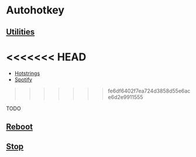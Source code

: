 Autohotkey
=========

[Utilities](https://github.com/vaz-ar/Utilities/blob/master/Autohotkey/Utilities.ahk)
-
<<<<<<< HEAD
=======
* [Hotstrings](https://github.com/vaz-ar/Utilities/blob/master/Autohotkey/Utilities.ahk#L61)
* [Spotify](https://github.com/vaz-ar/Utilities/blob/master/Autohotkey/Utilities.ahk#L225)
>>>>>>> fe6df6402f7ea724d3858d55e6ace6d2e9911555

TODO

[Reboot](https://github.com/vaz-ar/Utilities/blob/master/Autohotkey/reboot.ahk)
-

[Stop](https://github.com/vaz-ar/Utilities/blob/master/Autohotkey/stop.ahk)
-
